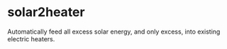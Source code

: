 # solar2heater
Automatically feed all excess solar energy, and only excess, into existing electric heaters.

